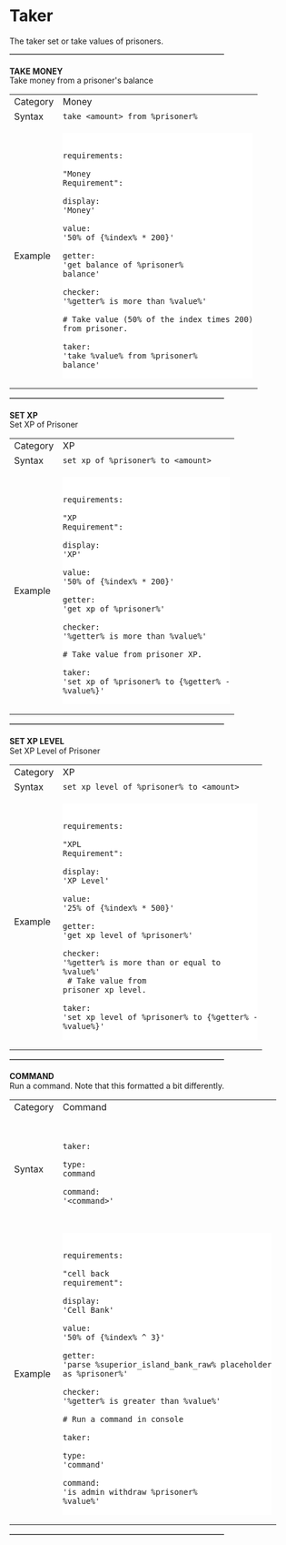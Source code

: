 # Taker
The taker set or take values of prisoners.

<hr style="border-bottom: 1.75px solid darkgray;width:75%">

<!-- Generated with SP Table Generator -->
#### TAKE MONEY
<div style="margin-top:-19px">Take money from a prisoner's balance</div>
<div class="superiorprison-clean-table">

|||
|-|-|
|Category|Money|
|Syntax|`take <amount> from %prisoner%`|
|Example|<pre v-pre data-lang="yaml" style="padding:0px;background-color:#fff"><code style="padding:0px; background-color:#fff;" class="lang-yaml"><br>  <span class="token key atrule">requirements</span><span class="token punctuation">:</span><br>    <span class="token key atrule">"Money Requirement"</span><span class="token punctuation">:</span><br>      <span class="token key atrule">display</span><span class="token punctuation">:</span> <span class="token string">'Money'</span><br>      <span class="token key atrule">value</span><span class="token punctuation">:</span> <span class="token string">'50% of {%index% * 200}'</span><br>      <span class="token key atrule">getter</span><span class="token punctuation">:</span> <span class="token string">'get balance of %prisoner% balance'</span><br>      <span class="token key atrule">checker</span><span class="token punctuation">:</span> <span class="token string">'%getter% is more than %value%'</span><br>      <span class="token comment"># Take value (50% of the index times 200) from prisoner.</span><br>      <span class="token key atrule">taker</span><span class="token punctuation">:</span> <span class="token string">'take %value% from %prisoner% balance'</span><br>  </code></pre>|

</div>
<hr style="border-bottom: 1.75px solid darkgray;width:75%">

<!-- Generated with SP Table Generator -->
#### SET XP
<div style="margin-top:-19px">Set XP of Prisoner</div>
<div class="superiorprison-clean-table">

|||
|-|-|
|Category|XP|
|Syntax|`set xp of %prisoner% to <amount>`|
|Example|<pre v-pre data-lang="yaml" style="padding:0px;background-color:#fff"><code style="padding:0px;background-color:#fff" class="lang-yaml"><br>  <span class="token key atrule">requirements</span><span class="token punctuation">:</span><br>    <span class="token key atrule">"XP Requirement"</span><span class="token punctuation">:</span><br>      <span class="token key atrule">display</span><span class="token punctuation">:</span> <span class="token string">'XP'</span><br>      <span class="token key atrule">value</span><span class="token punctuation">:</span> <span class="token string">'50% of {%index% * 200}'</span><br>      <span class="token key atrule">getter</span><span class="token punctuation">:</span> <span class="token string">'get xp of %prisoner%'</span><br>      <span class="token key atrule">checker</span><span class="token punctuation">:</span> <span class="token string">'%getter% is more than %value%'</span><br>      <span class="token comment"># Take value from prisoner XP.</span><br>      <span class="token key atrule">taker</span><span class="token punctuation">:</span> <span class="token string">'set xp of %prisoner% to {%getter% - %value%}'</span><br>  </code></pre>|

</div>
<hr style="border-bottom: 1.75px solid darkgray;width:75%">

<!-- Generated with SP Table Generator -->
#### SET XP LEVEL
<div style="margin-top:-19px">Set XP Level of Prisoner</div>
<div class="superiorprison-clean-table">

|||
|-|-|
|Category|XP|
|Syntax|`set xp level of %prisoner% to <amount>`|
|Example|<pre v-pre data-lang="yaml" style="padding:0px;background-color:#fff"><code style="padding:0px;background-color:#fff" class="lang-yaml"><br>  <span class="token key atrule">requirements</span><span class="token punctuation">:</span><br>    <span class="token key atrule">"XPL Requirement"</span><span class="token punctuation">:</span><br>      <span class="token key atrule">display</span><span class="token punctuation">:</span> <span class="token string">'XP Level'</span><br>      <span class="token key atrule">value</span><span class="token punctuation">:</span> <span class="token string">'25% of {%index% * 500}'</span><br>      <span class="token key atrule">getter</span><span class="token punctuation">:</span> <span class="token string">'get xp level of %prisoner%'</span><br>      <span class="token key atrule">checker</span><span class="token punctuation">:</span> <span class="token string">'%getter% is more than or equal to %value%'</span><br>      <span class="token comment"># Take value from prisoner xp level.</span><br>      <span class="token key atrule">taker</span><span class="token punctuation">:</span> <span class="token string">'set xp level of %prisoner% to {%getter% - %value%}'</span><br>  </code></pre>|

</div>
<hr style="border-bottom: 1.75px solid darkgray;width:75%">

<!-- Generated with SP Table Generator -->
#### COMMAND
<div style="margin-top:-19px">Run a command. Note that this formatted a bit differently.</div>
<div class="superiorprison-clean-table">

|||
|-|-|
|Category|Command|
|Syntax|<pre v-pre data-lang="yaml" style="padding:0px"><code style="padding:0px" class="lang-yaml"><br>  <span class="token key atrule">taker</span><span class="token punctuation">:</span><br>    <span class="token key atrule">type</span><span class="token punctuation">:</span> command<br>    <span class="token key atrule">command</span><span class="token punctuation">:</span> <span class="token string">'&lt;command>'</span><br>  </code></pre>|
|Example|<pre v-pre data-lang="yaml" style="padding:0px;background-color:#fff"><code style="padding:0px;background-color:#fff" class="lang-yaml"><br>  <span class="token key atrule">requirements</span><span class="token punctuation">:</span><br>    <span class="token key atrule">"cell back requirement"</span><span class="token punctuation">:</span><br>      <span class="token key atrule">display</span><span class="token punctuation">:</span> <span class="token string">'Cell Bank'</span><br>      <span class="token key atrule">value</span><span class="token punctuation">:</span> <span class="token string">'50% of {%index% ^ 3}'</span><br>      <span class="token key atrule">getter</span><span class="token punctuation">:</span> <span class="token string">'parse %superior_island_bank_raw% placeholder as %prisoner%'</span><br>      <span class="token key atrule">checker</span><span class="token punctuation">:</span> <span class="token string">'%getter% is greater than %value%'</span><br>      <span class="token comment"># Run a command in console</span><br>      <span class="token key atrule">taker</span><span class="token punctuation">:</span><br>        <span class="token key atrule">type</span><span class="token punctuation">:</span> <span class="token string">'command'</span><br>        <span class="token key atrule">command</span><span class="token punctuation">:</span> <span class="token string">'is admin withdraw %prisoner% %value%'</span><br>  </code></pre>|

</div>
<hr style="border-bottom: 1.75px solid darkgray;width:75%">
